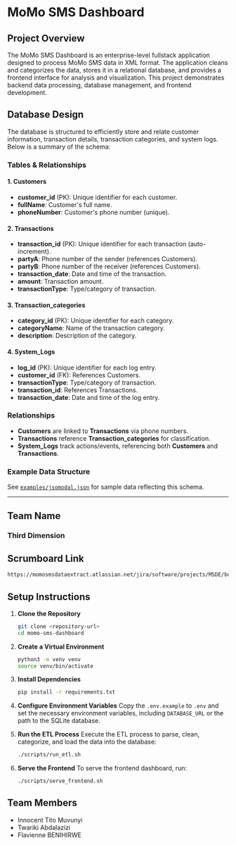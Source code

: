 # MoMo SMS Dashboard

## Project Overview
The MoMo SMS Dashboard is an enterprise-level fullstack application designed to process MoMo SMS data in XML format. The application cleans and categorizes the data, stores it in a relational database, and provides a frontend interface for analysis and visualization. This project demonstrates backend data processing, database management, and frontend development.

## Database Design

The database is structured to efficiently store and relate customer information, transaction details, transaction categories, and system logs. Below is a summary of the schema:

### Tables & Relationships

#### 1. Customers
- **customer_id** (PK): Unique identifier for each customer.
- **fullName**: Customer's full name.
- **phoneNumber**: Customer's phone number (unique).

#### 2. Transactions
- **transaction_id** (PK): Unique identifier for each transaction (auto-increment).
- **partyA**: Phone number of the sender (references Customers).
- **partyB**: Phone number of the receiver (references Customers).
- **transaction_date**: Date and time of the transaction.
- **amount**: Transaction amount.
- **transactionType**: Type/category of transaction.

#### 3. Transaction_categories
- **category_id** (PK): Unique identifier for each category.
- **categoryName**: Name of the transaction category.
- **description**: Description of the category.

#### 4. System_Logs
- **log_id** (PK): Unique identifier for each log entry.
- **customer_id** (FK): References Customers.
- **transactionType**: Type/category of transaction.
- **transaction_id**: References Transactions.
- **transaction_date**: Date and time of the log entry.

### Relationships
- **Customers** are linked to **Transactions** via phone numbers.
- **Transactions** reference **Transaction_categories** for classification.
- **System_Logs** track actions/events, referencing both **Customers** and **Transactions**.

### Example Data Structure

See [`examples/jsomodal.json`](examples/jsomodal.json) for sample data reflecting this schema.

---

## Team Name
### Third Dimension

## Scrumboard Link
```bash
https://momosmsdataextract.atlassian.net/jira/software/projects/MSDE/boards/1/backlog?atlOrigin=eyJpIjoiZjk2YjQwNDE1Nzk4NGUyYzgyZTA3MjFmMTdmOWE0OWYiLCJwIjoiaiJ9
```

## Setup Instructions
1. **Clone the Repository**
   ```bash
   git clone <repository-url>
   cd momo-sms-dashboard
   ```

2. **Create a Virtual Environment**
   ```bash
   python3 -m venv venv
   source venv/bin/activate
   ```

3. **Install Dependencies**
   ```bash
   pip install -r requirements.txt
   ```

4. **Configure Environment Variables**
   Copy the `.env.example` to `.env` and set the necessary environment variables, including `DATABASE_URL` or the path to the SQLite database.

5. **Run the ETL Process**
   Execute the ETL process to parse, clean, categorize, and load the data into the database:
   ```bash
   ./scripts/run_etl.sh
   ```

6. **Serve the Frontend**
   To serve the frontend dashboard, run:
   ```bash
   ./scripts/serve_frontend.sh
   ```

## Team Members
- Innocent Tito Muvunyi
- Twariki Abdalazizi
- Flavienne BENIHIRWE
